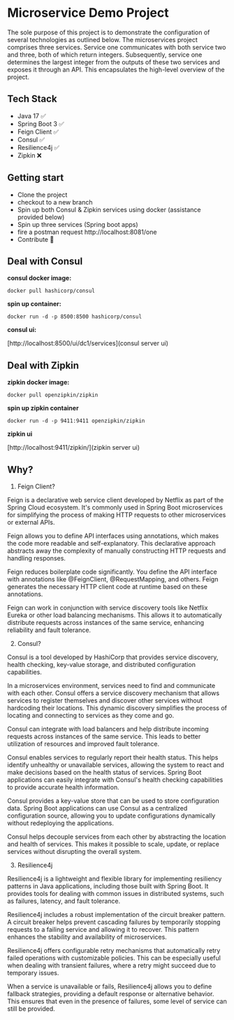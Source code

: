 # Microservice Demo Project

The sole purpose of this project is to demonstrate the configuration of several technologies as outlined below. The microservices project comprises three services. Service one communicates with both service two and three, both of which return integers. Subsequently, service one determines the largest integer from the outputs of these two services and exposes it through an API. This encapsulates the high-level overview of the project.

## Tech Stack
- Java 17 ✅
- Spring Boot 3 ✅
- Feign Client ✅
- Consul ✅
- Resilience4j ✅
- Zipkin ❌ 


## Getting start
- Clone the project
- checkout to a new branch
- Spin up both Consul & Zipkin services using docker (assistance provided below)
- Spin up three services (Spring boot apps)
- fire a postman request
  http://localhost:8081/one
- Contribute 🤞

## Deal with Consul


**consul docker image:** 

`docker pull hashicorp/consul`

**spin up container:**

`docker run -d -p 8500:8500 hashicorp/consul`

**consul ui:**

[http://localhost:8500/ui/dc1/services](consul server ui)


## Deal with Zipkin

**zipkin docker image:**

`docker pull openzipkin/zipkin`

**spin up zipkin container**

`docker run -d -p 9411:9411 openzipkin/zipkin`

**zipkin ui**

[http://localhost:9411/zipkin/](zipkin server ui)





## Why?

1. Feign Client?

Feign is a declarative web service client developed by Netflix as part of the Spring Cloud ecosystem. It's commonly used in Spring Boot microservices for simplifying the process of making HTTP requests to other microservices or external APIs.

Feign allows you to define API interfaces using annotations, which makes the code more readable and self-explanatory. This declarative approach abstracts away the complexity of manually constructing HTTP requests and handling responses.

Feign reduces boilerplate code significantly. You define the API interface with annotations like @FeignClient, @RequestMapping, and others. Feign generates the necessary HTTP client code at runtime based on these annotations.

Feign can work in conjunction with service discovery tools like Netflix Eureka or other load balancing mechanisms. This allows it to automatically distribute requests across instances of the same service, enhancing reliability and fault tolerance.


2. Consul?

Consul is a tool developed by HashiCorp that provides service discovery, health checking, key-value storage, and distributed configuration capabilities.

In a microservices environment, services need to find and communicate with each other. Consul offers a service discovery mechanism that allows services to register themselves and discover other services without hardcoding their locations. This dynamic discovery simplifies the process of locating and connecting to services as they come and go.

Consul can integrate with load balancers and help distribute incoming requests across instances of the same service. This leads to better utilization of resources and improved fault tolerance.

Consul enables services to regularly report their health status. This helps identify unhealthy or unavailable services, allowing the system to react and make decisions based on the health status of services. Spring Boot applications can easily integrate with Consul's health checking capabilities to provide accurate health information.

Consul provides a key-value store that can be used to store configuration data. Spring Boot applications can use Consul as a centralized configuration source, allowing you to update configurations dynamically without redeploying the applications.

Consul helps decouple services from each other by abstracting the location and health of services. This makes it possible to scale, update, or replace services without disrupting the overall system.

3. Resilience4j

Resilience4j is a lightweight and flexible library for implementing resiliency patterns in Java applications, including those built with Spring Boot. It provides tools for dealing with common issues in distributed systems, such as failures, latency, and fault tolerance.

Resilience4j includes a robust implementation of the circuit breaker pattern. A circuit breaker helps prevent cascading failures by temporarily stopping requests to a failing service and allowing it to recover. This pattern enhances the stability and availability of microservices.

Resilience4j offers configurable retry mechanisms that automatically retry failed operations with customizable policies. This can be especially useful when dealing with transient failures, where a retry might succeed due to temporary issues.

When a service is unavailable or fails, Resilience4j allows you to define fallback strategies, providing a default response or alternative behavior. This ensures that even in the presence of failures, some level of service can still be provided.

